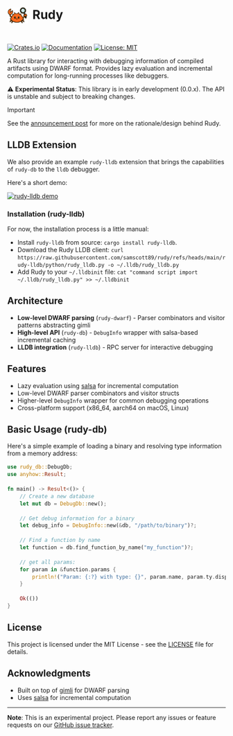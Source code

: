 # <img src=".github/assets/logo-256.png" alt="Rudy Logo" width="48" align="left" style="margin-right: 10px"> Rudy

<br clear="left"/>

[![Crates.io](https://img.shields.io/crates/v/rudy-db.svg)](https://crates.io/crates/rudy-db)
[![Documentation](https://docs.rs/rudy-db/badge.svg)](https://docs.rs/rudy-db)
[![License: MIT](https://img.shields.io/badge/License-MIT-yellow.svg)](https://opensource.org/licenses/MIT)

A Rust library for interacting with debugging information of compiled artifacts using DWARF format. Provides lazy evaluation and incremental computation for long-running processes like debuggers.

⚠️ **Experimental Status**: This library is in early development (0.0.x). The API is unstable and subject to breaking changes.


> [!IMPORTANT]
> See the [announcement post](https://www.samjs.io/blog/rudy) for more on the rationale/design behind Rudy.

## LLDB Extension

We also provide an example `rudy-lldb` extension that brings the capabilities of `rudy-db` to the `lldb` debugger.

Here's a short demo:

[![rudy-lldb demo](https://asciinema.org/a/CfSY9cLqPwkkB1qxPJrLA302D.svg)](https://asciinema.org/a/CfSY9cLqPwkkB1qxPJrLA302D)

### Installation (rudy-lldb)

For now, the installation process is a little manual:

- Install `rudy-lldb` from source: `cargo install rudy-lldb`.
- Download the Rudy LLDB client: `curl https://raw.githubusercontent.com/samscott89/rudy/refs/heads/main/rudy-lldb/python/rudy_lldb.py -o ~/.lldb/rudy_lldb.py`
- Add Rudy to your `~/.lldbinit` file: `cat "command script import ~/.lldb/rudy_lldb.py" >> ~/.lldbinit`


## Architecture

- **Low-level DWARF parsing** (`rudy-dwarf`) - Parser combinators and visitor patterns abstracting gimli
- **High-level API** (`rudy-db`) - `DebugInfo` wrapper with salsa-based incremental caching  
- **LLDB integration** (`rudy-lldb`) - RPC server for interactive debugging

## Features

- Lazy evaluation using [salsa](https://github.com/salsa-rs/salsa) for incremental computation
- Low-level DWARF parser combinators and visitor structs
- Higher-level `DebugInfo` wrapper for common debugging operations
- Cross-platform support (x86_64, aarch64 on macOS, Linux)


## Basic Usage (rudy-db)

Here's a simple example of loading a binary and resolving type information from a memory address:

```rust
use rudy_db::DebugDb;
use anyhow::Result;

fn main() -> Result<()> {
    // Create a new database
    let mut db = DebugDb::new();

    // Get debug information for a binary
    let debug_info = DebugInfo::new(&db, "/path/to/binary")?;
    
    // Find a function by name
    let function = db.find_function_by_name("my_function")?;

    // get all params:
    for param in &function.params {
        println!("Param: {:?} with type: {}", param.name, param.ty.display_name());
    }
    
    Ok(())
}
```

## License

This project is licensed under the MIT License - see the [LICENSE](LICENSE) file for details.

## Acknowledgments

- Built on top of [gimli](https://github.com/gimli-rs/gimli) for DWARF parsing
- Uses [salsa](https://github.com/salsa-rs/salsa) for incremental computation

---

**Note**: This is an experimental project. Please report any issues or feature requests on our [GitHub issue tracker](https://github.com/samscott89/rudy/issues).
